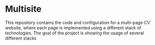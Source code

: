 # Multisite
This repository contains the code and configuration for a multi-page CV website, where each page is implemented using a different stack of technologies. The goal of the project is showing the usage of several different stacks
